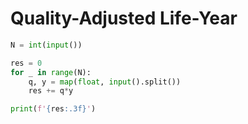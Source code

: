# Quality-Adjusted Life-Year

```python
N = int(input())

res = 0
for _ in range(N):
    q, y = map(float, input().split())
    res += q*y

print(f'{res:.3f}')
```

